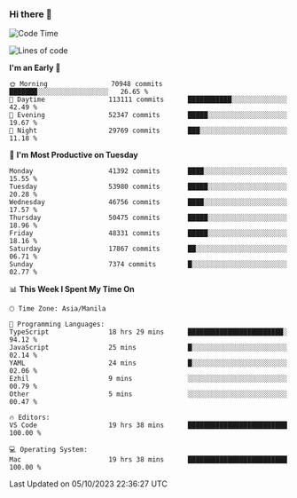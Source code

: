 ### Hi there 👋

<!--START_SECTION:waka-->
![Code Time](http://img.shields.io/badge/Code%20Time-4%2C403%20hrs-blue)

![Lines of code](https://img.shields.io/badge/From%20Hello%20World%20I%27ve%20Written-104.5%20million%20lines%20of%20code-blue)

**I'm an Early 🐤** 

```text
🌞 Morning                70948 commits       ███████░░░░░░░░░░░░░░░░░░   26.65 % 
🌆 Daytime                113111 commits      ███████████░░░░░░░░░░░░░░   42.49 % 
🌃 Evening                52347 commits       █████░░░░░░░░░░░░░░░░░░░░   19.67 % 
🌙 Night                  29769 commits       ███░░░░░░░░░░░░░░░░░░░░░░   11.18 % 
```
📅 **I'm Most Productive on Tuesday** 

```text
Monday                   41392 commits       ████░░░░░░░░░░░░░░░░░░░░░   15.55 % 
Tuesday                  53980 commits       █████░░░░░░░░░░░░░░░░░░░░   20.28 % 
Wednesday                46756 commits       ████░░░░░░░░░░░░░░░░░░░░░   17.57 % 
Thursday                 50475 commits       █████░░░░░░░░░░░░░░░░░░░░   18.96 % 
Friday                   48331 commits       █████░░░░░░░░░░░░░░░░░░░░   18.16 % 
Saturday                 17867 commits       ██░░░░░░░░░░░░░░░░░░░░░░░   06.71 % 
Sunday                   7374 commits        █░░░░░░░░░░░░░░░░░░░░░░░░   02.77 % 
```


📊 **This Week I Spent My Time On** 

```text
🕑︎ Time Zone: Asia/Manila

💬 Programming Languages: 
TypeScript               18 hrs 29 mins      ████████████████████████░   94.12 % 
JavaScript               25 mins             █░░░░░░░░░░░░░░░░░░░░░░░░   02.14 % 
YAML                     24 mins             █░░░░░░░░░░░░░░░░░░░░░░░░   02.06 % 
Ezhil                    9 mins              ░░░░░░░░░░░░░░░░░░░░░░░░░   00.79 % 
Other                    5 mins              ░░░░░░░░░░░░░░░░░░░░░░░░░   00.47 % 

🔥 Editors: 
VS Code                  19 hrs 38 mins      █████████████████████████   100.00 % 

💻 Operating System: 
Mac                      19 hrs 38 mins      █████████████████████████   100.00 % 
```


 Last Updated on 05/10/2023 22:36:27 UTC
<!--END_SECTION:waka-->


<!--
**rad182/rad182** is a ✨ _special_ ✨ repository because its `README.md` (this file) appears on your GitHub profile.

Here are some ideas to get you started:

- 🔭 I’m currently working on ...
- 🌱 I’m currently learning ...
- 👯 I’m looking to collaborate on ...
- 🤔 I’m looking for help with ...
- 💬 Ask me about ...
- 📫 How to reach me: ...
- 😄 Pronouns: ...
- ⚡ Fun fact: ...
-->
